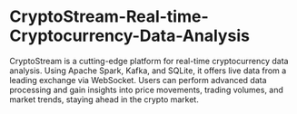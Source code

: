 # CryptoStream-Real-time-Cryptocurrency-Data-Analysis
CryptoStream is a cutting-edge platform for real-time cryptocurrency data analysis. Using Apache Spark, Kafka, and SQLite, it offers live data from a leading exchange via WebSocket. Users can perform advanced data processing and gain insights into price movements, trading volumes, and market trends, staying ahead in the crypto market.
